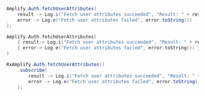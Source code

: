 <amplify-block-switcher>
<amplify-block name="Java">

```java
Amplify.Auth.fetchUserAttributes(
    result -> Log.i("Fetch user attributes succeeded", "Result: " + result.toString()),
    error -> Log.e("Fetch user attributes failed", error.toString())
);
```

</amplify-block>
<amplify-block name="Kotlin">

```kotlin
Amplify.Auth.fetchUserAttributes(
    { result-> Log.i("Fetch user attributes succeeded", "Result: " + result.toString()) },
    { error-> Log.e("Fetch user attributes failed", error.toString()) }
)
```

</amplify-block>
<amplify-block name="RxJava">

```java
RxAmplify.Auth.fetchUserAttributes()
    .subscribe(
        result -> Log.i("Fetch user attributes succeeded", "Result: " + result.toString()),
        error -> Log.e("Fetch user attributes failed", error.toString())
    );
```

</amplify-block>
</amplify-block-switcher>